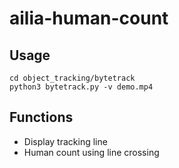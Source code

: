 # ailia-human-count

## Usage

```
cd object_tracking/bytetrack
python3 bytetrack.py -v demo.mp4
```

## Functions

- Display tracking line
- Human count using line crossing

